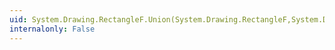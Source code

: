 ```yaml
---
uid: System.Drawing.RectangleF.Union(System.Drawing.RectangleF,System.Drawing.RectangleF)
internalonly: False
---
```

